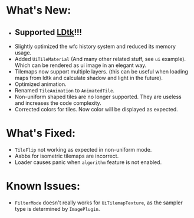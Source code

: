 # What's New:

- ## Supported [LDtk](https://ldtk.io/)!!!
- Slightly optimized the wfc history system and reduced its memory usage.
- Added `UiTileMaterial` (And many other related stuff, see `ui` example). Which can be rendered as ui image in an elegant way.
- Tilemaps now support multiple layers. (this can be useful when loading maps from ldtk and calculate shadow and light in the future).
- Optimized animation.
- Renamed `TileAnimation` to `AnimatedTile`.
- Non-uniform shaped tiles are no longer supported. They are useless and increases the code complexity.
- Corrected colors for tiles. Now color will be displayed as expected.

# What's Fixed:

- `TileFlip` not working as expected in non-uniform mode.
- Aabbs for isometric tilemaps are incorrect.
- Loader causes panic when `algorithm` feature is not enabled.

# Known Issues:

- `FilterMode` doesn't really works for `UiTilemapTexture`, as the sampler type is determined by `ImagePlugin`.
